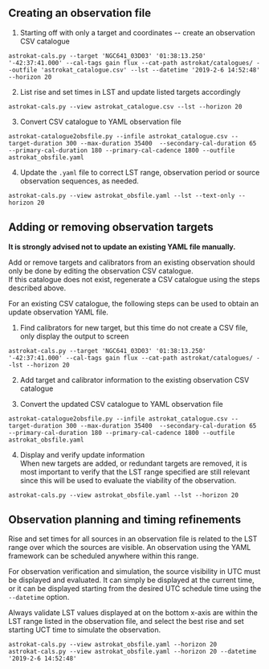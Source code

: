 ## Creating an observation file
1. Starting off with only a target and coordinates -- create an observation CSV catalogue
```
astrokat-cals.py --target 'NGC641_03D03' '01:38:13.250' '-42:37:41.000' --cal-tags gain flux --cat-path astrokat/catalogues/ --outfile 'astrokat_catalogue.csv' --lst --datetime '2019-2-6 14:52:48' --horizon 20
```
2. List rise and set times in LST and update listed targets accordingly
```
astrokat-cals.py --view astrokat_catalogue.csv --lst --horizon 20
```
3. Convert CSV catalogue to YAML observation file
```
astrokat-catalogue2obsfile.py --infile astrokat_catalogue.csv --target-duration 300 --max-duration 35400  --secondary-cal-duration 65 --primary-cal-duration 180 --primary-cal-cadence 1800 --outfile astrokat_obsfile.yaml
```
4. Update the `.yaml` file to correct LST range, observation period or source observation sequences, as needed.
```
astrokat-cals.py --view astrokat_obsfile.yaml --lst --text-only --horizon 20
```


## Adding or removing observation targets
**It is strongly advised not to update an existing YAML file manually.**

Add or remove targets and calibrators from an existing observation should only be done by editing the observation CSV catalogue.   
If this catalogue does not exist, regenerate a CSV catalogue using the steps described above.

For an existing CSV catalogue, the following steps can be used to obtain an update observation YAML file.

1. Find calibrators for new target, but this time do not create a CSV file, only display the output to screen
```
astrokat-cals.py --target 'NGC641_03D03' '01:38:13.250' '-42:37:41.000' --cal-tags gain flux --cat-path astrokat/catalogues/ --lst --horizon 20
```

2. Add target and calibrator information to the existing observation CSV catalogue

3. Convert the updated CSV catalogue to YAML observation file
```
astrokat-catalogue2obsfile.py --infile astrokat_catalogue.csv --target-duration 300 --max-duration 35400  --secondary-cal-duration 65 --primary-cal-duration 180 --primary-cal-cadence 1800 --outfile astrokat_obsfile.yaml
```

4. Display and verify update information   
When new targets are added, or redundant targets are removed, it is most important to verify that the LST range specified are still relevant since this will be used to evaluate the viability of the observation.
```
astrokat-cals.py --view astrokat_obsfile.yaml --lst --horizon 20
```

## Observation planning and timing refinements

Rise and set times for all sources in an observation file is related to the LST range over which the sources are visible. An observation using the YAML framework can be scheduled anywhere within this range.

For observation verification and simulation, the source visibility in UTC must be displayed and evaluated.
It can simply be displayed at the current time, or it can be displayed starting from the desired UTC schedule time using the `--datetime` option.

Always validate LST values displayed at on the bottom x-axis are within the LST range listed in the observation file, and select the best rise and set starting UCT time to simulate the observation.
```
astrokat-cals.py --view astrokat_obsfile.yaml --horizon 20
astrokat-cals.py --view astrokat_obsfile.yaml --horizon 20 --datetime '2019-2-6 14:52:48'
```

